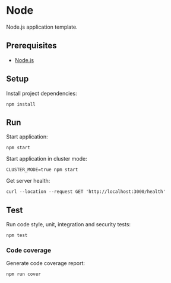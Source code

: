 # Node

Node.js application template.

## Prerequisites

- [Node.js](https://nodejs.org)

## Setup

Install project dependencies:

```console
npm install
```

## Run

Start application:

```console
npm start
```

Start application in cluster mode:

```console
CLUSTER_MODE=true npm start
```

Get server health:

```console
curl --location --request GET 'http://localhost:3000/health'
```

## Test

Run code style, unit, integration and security tests:

```console
npm test
```

### Code coverage

Generate code coverage report:

```console
npm run cover
```